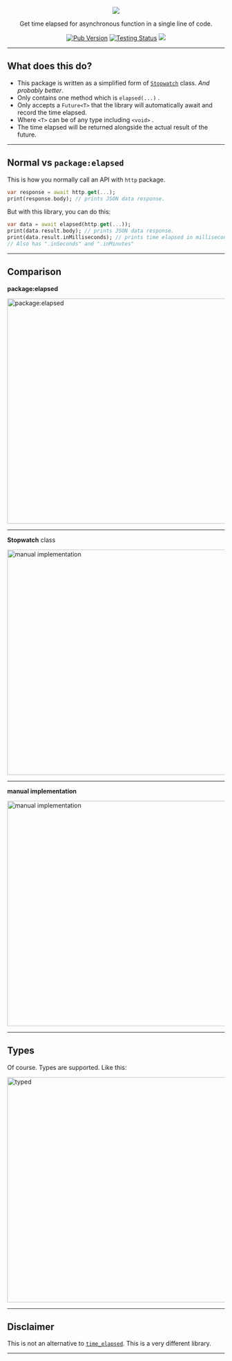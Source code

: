 <p align="center"><img src="https://i.imgur.com/RsPh5tA.png"></p>
<p align="center">Get time elapsed for asynchronous function in a single line of code.</p>
<p align="center">
<a href="https://pub.dev/packages/elapsed" target="_blank"><img src="https://img.shields.io/pub/v/elapsed" alt="Pub Version" /></a>
<a href="https://github.com/xamantra/elapsed/actions/workflows/CI.yaml" target="_blank"><img src="https://github.com/xamantra/elapsed/actions/workflows/CI.yaml/badge.svg?branch=master" alt="Testing Status" /></a>
<a href="https://codecov.io/gh/xamantra/elapsed"><img src="https://codecov.io/gh/xamantra/elapsed/branch/master/graph/badge.svg?token=HDPBJXQZ9Q"/></a>
</p>
<hr>


## What does this do?
- This package is written as a simplified form of [`Stopwatch`](https://api.dart.dev/stable/2.10.5/dart-core/Stopwatch-class.html) class. *And probably better*.
- Only contains one method which is `elapsed(...)` .
- Only accepts a `Future<T>` that the library will automatically await and record the time elapsed.
- Where `<T>` can be of any type including `<void>` .
- The time elapsed will be returned alongside the actual result of the future.
<hr>

## **Normal** vs `package:elapsed`
This is how you normally call an API with `http` package.
```dart
var response = await http.get(...);
print(response.body); // prints JSON data response.
```

But with this library, you can do this:
```dart
var data = await elapsed(http.get(...));
print(data.result.body); // prints JSON data response.
print(data.result.inMilliseconds); // prints time elapsed in milliseconds.
// Also has ".inSeconds" and ".inMinutes"
```
<hr>

## Comparison
**package:elapsed**

<img src="https://i.imgur.com/WWoVOdz.png" width="520" alt="package:elapsed">
<hr>

**Stopwatch** class

<img src="https://i.imgur.com/5bxRm5t.png" width="520" alt="manual implementation">
<hr>

**manual implementation**

<img src="https://i.imgur.com/DH6AVCq.png" width="520" alt="manual implementation">
<hr>


## Types
Of course. Types are supported. Like this:

<img src="https://i.imgur.com/7ARx37C.png" width="520" alt="typed">
<hr>

## Disclaimer
This is not an alternative to [`time_elapsed`](https://pub.dev/packages/time_elapsed). This is a very different library.

<hr>
